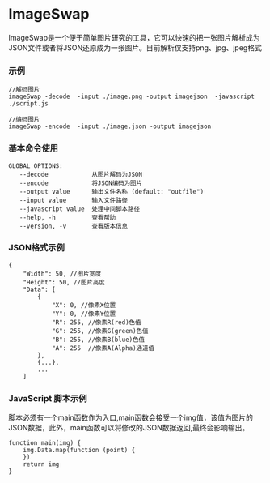 # ImageSwap
ImageSwap是一个便于简单图片研究的工具，它可以快速的把一张图片解析成为JSON文件或者将JSON还原成为一张图片。目前解析仅支持png、jpg、jpeg格式

### 示例
```
//解码图片
imageSwap -decode  -input ./image.png -output imagejson  -javascript ./script.js

//编码图片
imageSwap -encode  -input ./image.json -output imagejson 
```

### 基本命令使用
```
GLOBAL OPTIONS:
   --decode            从图片解码为JSON
   --encode            将JSON编码为图片
   --output value      输出文件名称 (default: "outfile")
   --input value       输入文件路径
   --javascript value  处理中间脚本路径
   --help, -h          查看帮助
   --version, -v       查看版本信息
```

### JSON格式示例
```
{
    "Width": 50, //图片宽度
    "Height": 50, //图片高度
    "Data": [
        {
            "X": 0, //像素X位置 
            "Y": 0, //像素Y位置
            "R": 255, //像素R(red)色值
            "G": 255, //像素G(green)色值
            "B": 255, //像素B(blue)色值
            "A": 255  //像素A(Alpha)通道值
        },
        {...},
        ...
    ]
```

### JavaScript 脚本示例
脚本必须有一个main函数作为入口,main函数会接受一个img值，该值为图片的JSON数据，此外，main函数可以将修改的JSON数据返回,最终会影响输出。
```
function main(img) { 
    img.Data.map(function (point) {
    })
    return img
}
```

